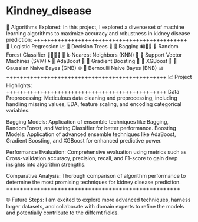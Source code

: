 # Kindney_disease

🧠 Algorithms Explored: In this project, I explored a diverse set of machine learning algorithms to maximize accuracy and robustness in kidney disease prediction: +++++++++++++++++++++++++++++++++++++++++++++ 📌 Logistic Regression 📈 📌 Decision Trees 🌳 📌 Bagging 🛍💼👜 📌 Random Forest Classifier 🌲🌲🌲🌲 📌 k-Nearest Neighbors (KNN) 👥 📌 Support Vector Machines (SVM) 🌀 📌 AdaBoost 🚀 📌 Gradient Boosting 🚀 📌 XGBoost 🚀 📌 Gaussian Naive Bayes (GNB) 🌐 📌 Bernoulli Naive Bayes (BNB) 📊 +++++++++++++++++++++++++++++++++++++++++++++++ 📈 Project Highlights: +++++++++++++++++++++++++++++++++++++++++++++++ Data Preprocessing: Meticulous data cleaning and preprocessing, including handling missing values, EDA, feature scaling, and encoding categorical variables.

Bagging Models: Application of ensemble techniques like Bagging, RandomForest, and Voting Classifier for better performance. Boosting Models: Application of advanced ensemble techniques like AdaBoost, Gradient Boosting, and XGBoost for enhanced predictive power.

Performance Evaluation: Comprehensive evaluation using metrics such as Cross-validation accuracy, precision, recall, and F1-score to gain deep insights into algorithm strengths.

Comparative Analysis: Thorough comparison of algorithm performance to determine the most promising techniques for kidney disease prediction. +++++++++++++++++++++++++++++++++++++++++++++++++++

🌐 Future Steps: I am excited to explore more advanced techniques, harness larger datasets, and collaborate with domain experts to refine the models and potentially contribute to the differnt fields.
